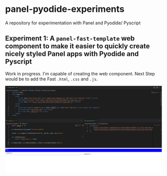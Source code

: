 # panel-pyodide-experiments

A repository for experimentation with Panel and Pyodide/ Pyscript

## Experiment 1: A `panel-fast-template` web component to make it easier to quickly create nicely styled Panel apps with Pyodide and Pyscript

Work in progress. I'm capable of creating the web component. Next Step would be to add the Fast `.html`, `.css` and `.js`.

![Code](assets/pyscript-example-code.jpg)
![App](assets/pyscript-example-app.jpg)
